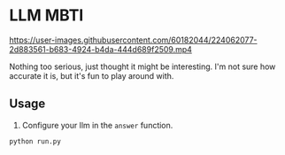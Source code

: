 # LLM MBTI


https://user-images.githubusercontent.com/60182044/224062077-2d883561-b683-4924-b4da-444d689f2509.mp4


Nothing too serious, just thought it might be interesting. I'm not sure how accurate it is, but it's fun to play around with.

## Usage

1. Configure your llm in the `answer` function.

```bash
python run.py
```
